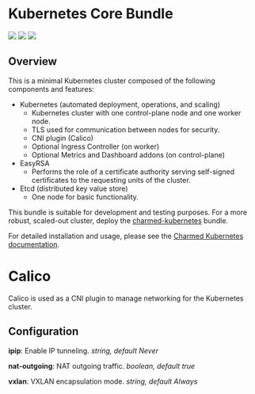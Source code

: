
# Kubernetes Core Bundle

![](https://img.shields.io/badge/kubernetes-1.28-brightgreen.svg) 
![](https://img.shields.io/badge/juju-2.9+-brightgreen.svg)
![](https://img.shields.io/badge/juju-3.1+-brightgreen.svg)

## Overview

This is a minimal Kubernetes cluster composed of the following components and features:

- Kubernetes (automated deployment, operations, and scaling)
     - Kubernetes cluster with one control-plane node and one worker node.
     - TLS used for communication between nodes for security.
     - CNI plugin (Calico)
     - Optional Ingress Controller (on worker)
     - Optional Metrics and Dashboard addons (on control-plane)
- EasyRSA
     - Performs the role of a certificate authority serving self-signed certificates
       to the requesting units of the cluster.
- Etcd (distributed key value store)
     - One node for basic functionality.

This bundle is suitable for development and testing purposes. For a more robust, scaled-out cluster, deploy the
[charmed-kubernetes](https://charmhub.io/charmed-kubernetes) bundle.

For detailed installation and usage, please see the [Charmed Kubernetes documentation](https://ubuntu.com/kubernetes/docs).


# Calico

Calico is used as a CNI plugin to manage networking for the Kubernetes cluster.

## Configuration

**ipip**: Enable IP tunneling. *string, default Never*

**nat-outgoing**: NAT outgoing traffic. *boolean, default true*

**vxlan**: VXLAN encapsulation mode. *string, default Always*

